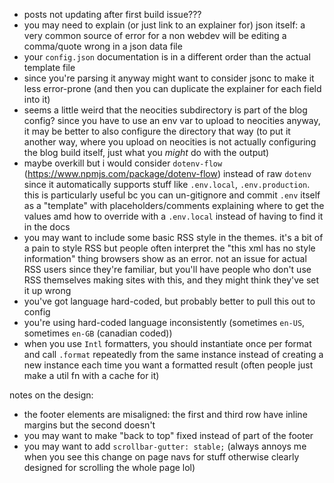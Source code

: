 - posts not updating after first build issue???
- you may need to explain (or just link to an explainer for) json itself: a very common source of error for a non webdev will be editing a comma/quote wrong in a json data file
- your `config.json` documentation is in a different order than the actual template file
- since you're parsing it anyway might want to consider jsonc to make it less error-prone (and then you can duplicate the explainer for each field into it)
- seems a little weird that the neocities subdirectory is part of the blog config? since you have to use an env var to upload to neocities anyway, it may be better to also configure the directory that way (to put it another way, where you upload on neocities is not actually configuring the blog build itself, just what you _might_ do with the output)
- maybe overkill but i would consider `dotenv-flow` (https://www.npmjs.com/package/dotenv-flow) instead of raw `dotenv` since it automatically supports stuff like `.env.local`, `.env.production`. this is particularly useful bc you can un-gitignore and commit `.env` itself as a "template" with placeholders/comments explaining where to get the values amd how to override with a `.env.local` instead of having to find it in the docs
- you may want to include some basic RSS style in the themes. it's a bit of a pain to style RSS but people often interpret the "this xml has no style information" thing browsers show as an error. not an issue for actual RSS users since they're familiar, but you'll have people who don't use RSS themselves making sites with this, and they might think they've set it up wrong
- you've got language hard-coded, but probably better to pull this out to config
- you're using hard-coded language inconsistently (sometimes `en-US`, sometimes `en-GB` (canadian coded))
- when you use `Intl` formatters, you should instantiate once per format and call `.format` repeatedly from the same instance instead of creating a new instance each time you want a formatted result (often people just make a util fn with a cache for it)

notes on the design:
- the footer elements are misaligned: the first and third row have inline margins but the second doesn't
- you may want to make "back to top" fixed instead of part of the footer
- you may want to add `scrollbar-gutter: stable;` (always annoys me when you see this change on page navs for stuff otherwise clearly designed for scrolling the whole page lol)